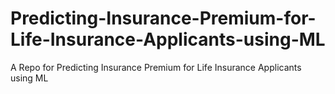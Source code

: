 # Predicting-Insurance-Premium-for-Life-Insurance-Applicants-using-ML
A Repo for Predicting Insurance Premium for Life Insurance Applicants using ML
